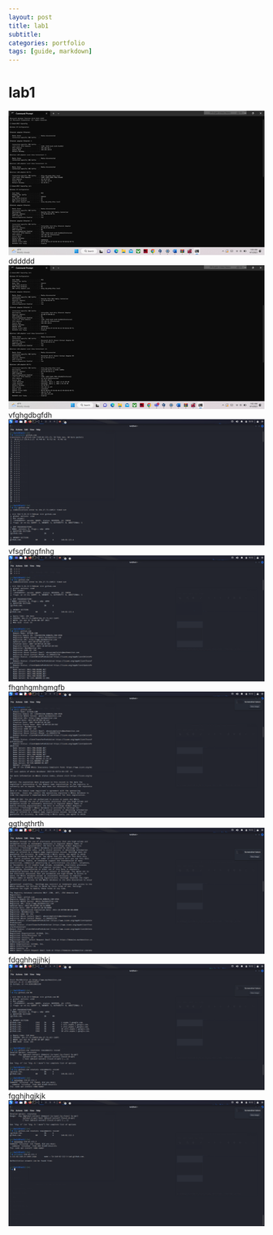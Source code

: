 ```yaml
---
layout: post
title: lab1
subtitle: 
categories: portfolio
tags: [guide, markdown]
---
```




# lab1
![datacamp certification](/assets/images/banners/lab1/1.png)
dddddd
![datacamp certification](/assets/images/banners/lab1/2.png)
vfghgdbgfdh
![datacamp certification](/assets/images/banners/lab1/3.png)
vfsgfdggfnhg
![datacamp certification](/assets/images/banners/lab1/4.png)
fhgnhgmhgmgfb
![datacamp certification](/assets/images/banners/lab1/5.png)
ggthgthrth
![datacamp certification](/assets/images/banners/lab1/6.png)
fdgghhgjjhkj
![datacamp certification](/assets/images/banners/lab1/8.png)
fgghjhgjkjk
![datacamp certification](/assets/images/banners/lab1/9.png)
